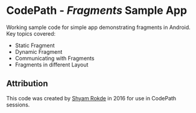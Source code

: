 # CodePath - *Fragments* Sample App

Working sample code for simple app demonstrating fragments in Android. Key topics covered:

* Static Fragment
* Dynamic Fragment
* Communicating with Fragments
* Fragments in different Layout

## Attribution

This code was created by [Shyam Rokde](https://github.com/mysgithub) in 2016 for use in CodePath sessions.